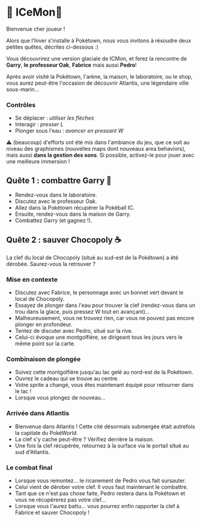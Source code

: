 # 🎄 ICeMon🎄

Bienvenue cher joueur !

Alors que l'hiver s'installe à Pokétown, nous vous invitons à résoudre deux petites quêtes, décrites ci-dessous :)

Vous découvrirez une version glaciale de ICMon, et ferez la rencontre de **Garry**, **le professeur Oak**, **Fabrice** mais aussi **Pedro**!

Après avoir visité la Pokétown, l'arène, la maison, le laboratoire, ou le shop, vous aurez peut-être l'occasion de découvrir Atlantis, une légendaire ville sous-marin...

### Contrôles

* Se déplacer : *utiliser les flèches*
* Interagir : *presser L*
* Plonger sous l'eau : *avancer en pressant W*

⚠️ (beaucoup) d'efforts ont été mis dans l'ambiance du jeu, que ce soit au niveau des graphismes (nouvelles maps dont nouveaux area behaviors), mais aussi **dans la gestion des sons**. Si possible, activez-le pour jouer avec une meilleure immersion !

## Quête 1 : combattre Garry 🐉

* Rendez-vous dans le laboratoire.
* Discutez avec le professeur Oak.
* Allez dans la Pokétown récupérer la Pokéball IC.
* Ensuite, rendez-vous dans la maison de Garry.
* Combattez Garry (et gagnez !).

## Quête 2 : sauver Chocopoly ☕ 

La clef du local de Chocopoly (situé au sud-est de la Pokétown) a été dérobée. Saurez-vous la retrouver ?

### Mise en contexte
* Discutez avec Fabrice, le personnage avec un bonnet vert devant le local de Chocopoly.
* Essayez de plonger dans l'eau pour trouver la clef (rendez-vous dans un trou dans la glace, puis pressez W tout en avançant)...
* Malheureusement, vous ne trouvez rien, car vous ne pouvez pas encore plonger en profondeur.
* Tentez de discuter avec Pedro, situé sur la rive.
* Celui-ci évoque une montgolfière, se dirigeant tous les jours vers le même point sur la carte.

### Combinaison de plongée

* Suivez cette montgolfière jusqu'au lac gelé au nord-est de la Pokétown.
* Ouvrez le cadeau qui se trouve au centre.
* Votre sprite a changé, vous êtes maintenant équipé pour retourner dans le lac !
* Lorsque vous plongez de nouveau... 

### Arrivée dans Atlantis

* Bienvenue dans Atlantis ! Cette cité désormais submergée était autrefois la capitale du PokéWorld.
* La clef s'y cache peut-être ? Vérifiez derrière la maison.
* Une fois la clef récupérée, retournez à la surface via le portail situé au sud d'Atlantis.

### Le combat final

* Lorsque vous remontez... le ricanement de Pedro vous fait sursauter.
* Celui vient de dérober votre clef. Il vous faut maintenant le combattre.
* Tant que ce n'est pas chose faite, Pedro restera dans la Pokétown et vous ne récupérerez pas votre clef... 
* Lorsque vous l'aurez battu... vous pourrez enfin rapporter la clef à Fabrice et sauver Chocopoly !
